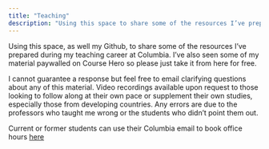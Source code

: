 ```yaml
---
title: "Teaching"
description: "Using this space to share some of the resources I’ve prepared during my teaching career at Columbia. I’ve seen some of my material paywalled on Course Hero so please just take it from here for free."
---
```


Using this space, as well my Github, to share some of the resources I’ve prepared during my teaching career at Columbia. I’ve also seen some of my material paywalled on Course Hero so please just take it from here for free.

I cannot guarantee a response but feel free to email clarifying questions about any of this material. Video recordings available upon request to those looking to follow along at their own pace or supplement their own studies, especially those from developing countries. Any errors are due to the professors who taught me wrong or the students who didn’t point them out.

Current or former students can use their Columbia email to book office hours [here](/officehours/)